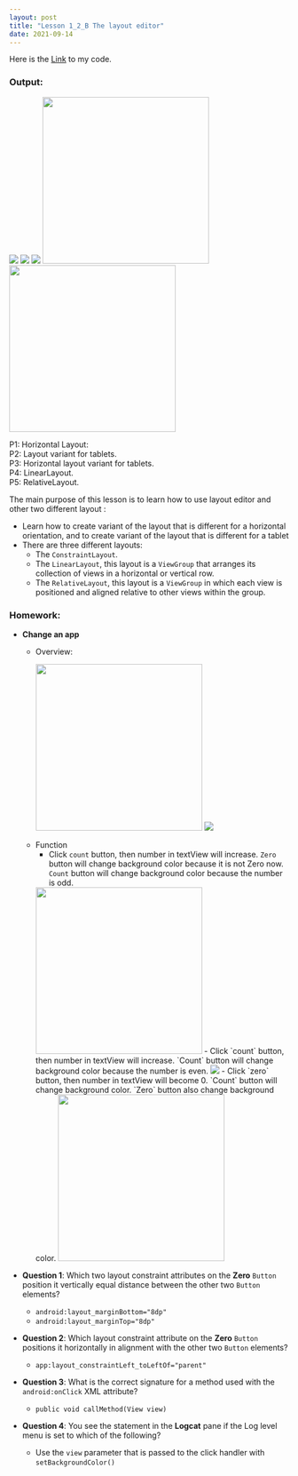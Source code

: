```yaml
---
layout: post
title: "Lesson 1_2_B The layout editor"
date: 2021-09-14
---
```


Here is the [Link](https://github.com/BingfanTian96/NEU_CS5520_21Fall/tree/main/lesson1_2) to my code.

### Output:
<p float="left">
	<img src="https://raw.githubusercontent.com/BingfanTian96/NEU_CS5520_21Fall/gh-pages/res/lesson1_2%20p4.png" />
    	<img src="https://raw.githubusercontent.com/BingfanTian96/NEU_CS5520_21Fall/gh-pages/res/lesson1_2%20p5.png" />
    	<img src="https://raw.githubusercontent.com/BingfanTian96/NEU_CS5520_21Fall/gh-pages/res/lesson1_2%20p6.png" />
    	<img src="https://raw.githubusercontent.com/BingfanTian96/NEU_CS5520_21Fall/gh-pages/res/lesson1_2%20p7.png" width="300" />
  	<img src="https://raw.githubusercontent.com/BingfanTian96/NEU_CS5520_21Fall/gh-pages/res/lesson1_2%20p8.png" width="300" /> 
</p>
P1: Horizontal Layout:<br>
P2: Layout variant for tablets.<br>
P3: Horizontal layout variant for tablets.<br>
P4: LinearLayout.<br>
P5: RelativeLayout.<br>
 
The main purpose of this lesson is to learn how to use layout editor and other two different layout :

- Learn how to create variant of the layout that is different for a horizontal orientation, and to create variant of the layout that is different for a tablet
- There are three different layouts:
	- The `ConstraintLayout`.
	- The `LinearLayout`, this layout is a `ViewGroup` that arranges its collection of views in a horizontal or vertical row.
	- The `RelativeLayout`,  this layout is a `ViewGroup` in which each view is positioned and aligned relative to other views within the group.

### Homework:
- **Change an app**
	- Overview:
		<p float="left">
			<img src="https://raw.githubusercontent.com/BingfanTian96/NEU_CS5520_21Fall/gh-pages/res/HW1.png" width="300"/>
			<img src="https://raw.githubusercontent.com/BingfanTian96/NEU_CS5520_21Fall/gh-pages/res/HW2.png"/>
		</p>
	- Function
		- Click `count` button, then number in textView will increase. `Zero` button will change background  color because it is not Zero now. `Count` button will change background color because the number is odd.
		<img src="https://raw.githubusercontent.com/BingfanTian96/NEU_CS5520_21Fall/gh-pages/res/HW3.png" width="300"/>
		- Click `count` button, then number in textView will increase. `Count` button will change background color because the number is even.
		<img src="https://raw.githubusercontent.com/BingfanTian96/NEU_CS5520_21Fall/gh-pages/res/HW4.png"/>
		- Click `zero` button, then number in textView will become 0. `Count` button will change background color. `Zero` button also change background color.
		<img src="https://raw.githubusercontent.com/BingfanTian96/NEU_CS5520_21Fall/gh-pages/res/HW5.png" width="300"/>
		
- **Question 1**: Which two layout constraint attributes on the **Zero** `Button` position it vertically equal distance between the other two `Button` elements?
	-  `android:layout_marginBottom="8dp"`
	-  `android:layout_marginTop="8dp"`
- **Question 2**: Which layout constraint attribute on the **Zero** `Button` positions it horizontally in alignment with the other two `Button` elements?
	-  `app:layout_constraintLeft_toLeftOf="parent"`
- **Question 3**: What is the correct signature for a method used with the `android:onClick` XML attribute?
	-   `public void callMethod(View view)`
- **Question 4**: You see the statement in the **Logcat** pane if the Log level menu is set to which of the following?
	- Use the  `view`  parameter that is passed to the click handler with `setBackgroundColor()`
